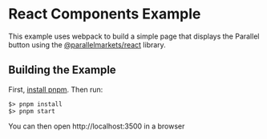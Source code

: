 # React Components Example
This example uses webpack to build a simple page that displays the Parallel button using the [@parallelmarkets/react](https://www.npmjs.com/package/@parallelmarkets/react) library.

## Building the Example
First, [install pnpm](https://pnpm.io/installation).  Then run:

```shell
$> pnpm install
$> pnpm start
```

You can then open http://localhost:3500 in a browser